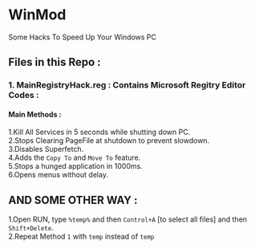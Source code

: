 # WinMod
Some Hacks To Speed Up Your Windows PC

## Files in this Repo :

### 1. MainRegistryHack.reg : Contains Microsoft Regitry Editor Codes :
#### Main Methods :  
1.Kill All Services in 5 seconds while shutting down PC.  
2.Stops Clearing PageFile at shutdown to prevent slowdown.  
3.Disables Superfetch.  
4.Adds the `Copy To` and `Move To` feature.  
5.Stops a hunged application in 1000ms.  
6.Opens menus without delay.

## AND SOME OTHER WAY :

1.Open RUN, type `%temp%` and then `Control+A` [to select all files] and then `Shift+Delete`.  
2.Repeat Method `1` with `temp` instead of `temp`  


   
